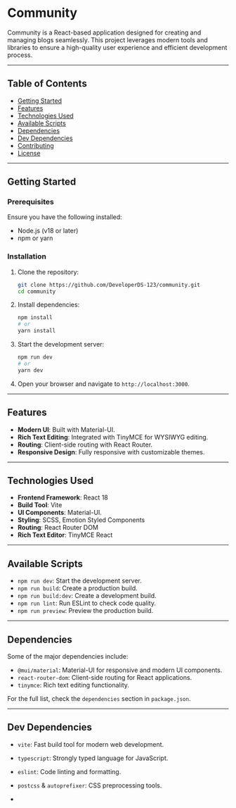 # Community

Community is a React-based application designed for creating and managing blogs seamlessly. This project leverages modern tools and libraries to ensure a high-quality user experience and efficient development process.

---

## Table of Contents

- [Getting Started](#getting-started)
- [Features](#features)
- [Technologies Used](#technologies-used)
- [Available Scripts](#available-scripts)
- [Dependencies](#dependencies)
- [Dev Dependencies](#dev-dependencies)
- [Contributing](#contributing)
- [License](#license)

---

## Getting Started

### Prerequisites

Ensure you have the following installed:

- Node.js (v18 or later)
- npm or yarn

### Installation

1. Clone the repository:

   ```bash
   git clone https://github.com/DeveloperDS-123/community.git
   cd community
   ```

2. Install dependencies:

   ```bash
   npm install
   # or
   yarn install
   ```

3. Start the development server:

   ```bash
   npm run dev
   # or
   yarn dev
   ```

4. Open your browser and navigate to `http://localhost:3000`.

---

## Features

- **Modern UI**: Built with Material-UI.
- **Rich Text Editing**: Integrated with TinyMCE for WYSIWYG editing.
- **Routing**: Client-side routing with React Router.
- **Responsive Design**: Fully responsive with customizable themes.
---

## Technologies Used

- **Frontend Framework**: React 18
- **Build Tool**: Vite
- **UI Components**: Material-UI.
- **Styling**: SCSS, Emotion Styled Components
- **Routing**: React Router DOM
- **Rich Text Editor**: TinyMCE React

---

## Available Scripts

- `npm run dev`: Start the development server.
- `npm run build`: Create a production build.
- `npm run build:dev`: Create a development build.
- `npm run lint`: Run ESLint to check code quality.
- `npm run preview`: Preview the production build.

---

## Dependencies

Some of the major dependencies include:

- `@mui/material`: Material-UI for responsive and modern UI components.
- `react-router-dom`: Client-side routing for React applications.
- `tinymce`: Rich text editing functionality.

For the full list, check the `dependencies` section in `package.json`.

---

## Dev Dependencies

- `vite`: Fast build tool for modern web development.
- `typescript`: Strongly typed language for JavaScript.
- `eslint`: Code linting and formatting.
- `postcss` & `autoprefixer`: CSS preprocessing tools.

-






